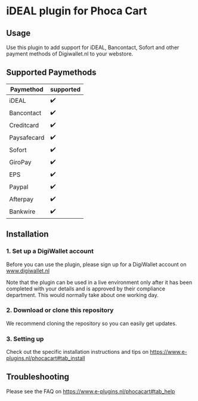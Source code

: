 # iDEAL plugin for Phoca Cart

## Usage
Use this plugin to add support for iDEAL, Bancontact, Sofort and other payment methods of 
Digiwallet.nl to your webstore. 

## Supported Paymethods
| Paymethod	|   supported	| 
|-------------	|---	|
| iDEAL	|:heavy_check_mark:	|
| Bancontact	|:heavy_check_mark:	|
| Creditcard	|:heavy_check_mark:	|
| Paysafecard	|:heavy_check_mark:	|
| Sofort	|:heavy_check_mark:	|
| GiroPay	|:heavy_check_mark:	|
| EPS	|:heavy_check_mark:	|
| Paypal	|:heavy_check_mark:	|
| Afterpay	|:heavy_check_mark:	|
| Bankwire	|:heavy_check_mark:	|


## Installation

### 1. Set up a DigiWallet account
Before you can use the plugin, please sign up for a DigiWallet account on www.digiwallet.nl


Note that the plugin can be used in a live environment only after it has been completed with your details and
is approved by their compliance department. This would normally take about one working day.

### 2. Download or clone this repository

We recommend cloning the repository so you can easily get updates. 

### 3. Setting up

Check out the specific installation instructions and tips on https://www.e-plugins.nl/phocacart#tab_install

## Troubleshooting


Please see the FAQ on https://www.e-plugins.nl/phocacart#tab_help
